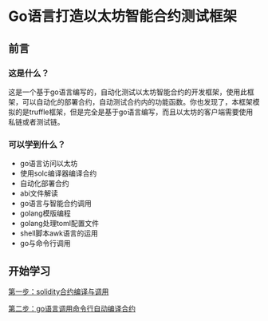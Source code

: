 # Go语言打造以太坊智能合约测试框架

## 前言

### 这是什么？
这是一个基于go语言编写的，自动化测试以太坊智能合约的开发框架，使用此框架，可以自动化的部署合约，自动测试合约内的功能函数。你也发现了，本框架模拟的是truffle框架，但是完全是基于go语言编写，而且以太坊的客户端需要使用私链或者测试链。

### 可以学到什么？
- go语言访问以太坊
- 使用solc编译器编译合约
- 自动化部署合约
- abi文件解读
- go语言与智能合约调用
- golang模版编程
- golang处理toml配置文件
- shell脚本awk语言的运用
- go与命令行调用

## 开始学习

[第一步：solidity合约编译与调用](https://github.com/yekai1003/gosolkit/blob/level1/README.md)


[第二步：go语言调用命令行自动编译合约](https://github.com/yekai1003/gosolkit/blob/level2/README.md)

